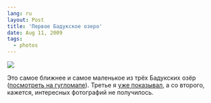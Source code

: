 ```yaml
---
lang: ru
layout: Post
title: 'Первое Бадукское озеро'
date: Aug 11, 2009
tags:
  - photos
---
```


![](photo://2009-07-19_5D_8294_Artem_Sapegin)

Это самое ближнее и самое маленькое из трёх Бадукских озёр ([посмотреть на гугломапе](http://www.panoramio.com/photo/25465919 "Бадукские озёра на карте")). Третье я [уже показывал](http://birdwatcher.ru/blog/3665 "Третье Бадукское озеро"), а со второго, кажется, интересных фотографий не получилось.
